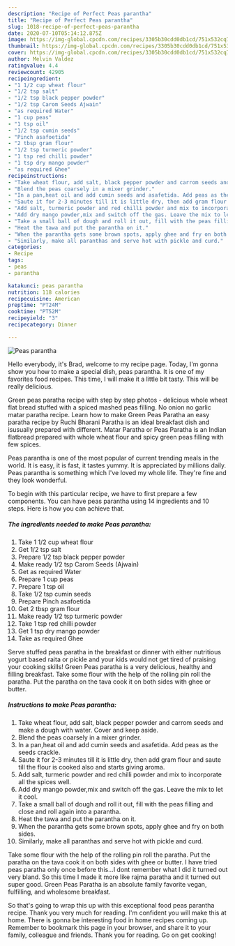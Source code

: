 ```yaml
---
description: "Recipe of Perfect Peas parantha"
title: "Recipe of Perfect Peas parantha"
slug: 1018-recipe-of-perfect-peas-parantha
date: 2020-07-10T05:14:12.875Z
image: https://img-global.cpcdn.com/recipes/3305b30cdd0db1cd/751x532cq70/peas-parantha-recipe-main-photo.jpg
thumbnail: https://img-global.cpcdn.com/recipes/3305b30cdd0db1cd/751x532cq70/peas-parantha-recipe-main-photo.jpg
cover: https://img-global.cpcdn.com/recipes/3305b30cdd0db1cd/751x532cq70/peas-parantha-recipe-main-photo.jpg
author: Melvin Valdez
ratingvalue: 4.4
reviewcount: 42905
recipeingredient:
- "1 1/2 cup wheat flour"
- "1/2 tsp salt"
- "1/2 tsp black pepper powder"
- "1/2 tsp Carom Seeds Ajwain"
- "as required Water"
- "1 cup peas"
- "1 tsp oil"
- "1/2 tsp cumin seeds"
- "Pinch asafoetida"
- "2 tbsp gram flour"
- "1/2 tsp turmeric powder"
- "1 tsp red chilli powder"
- "1 tsp dry mango powder"
- "as required Ghee"
recipeinstructions:
- "Take wheat flour, add salt, black pepper powder and carrom seeds and make a dough with water. Cover and keep aside."
- "Blend the peas coarsely in a mixer grinder."
- "In a pan,heat oil and add cumin seeds and asafetida. Add peas as the seeds crackle."
- "Saute it for 2-3 minutes till it is little dry, then add gram flour and saute till the flour is cooked also and starts giving aroma."
- "Add salt, turmeric powder and red chilli powder and mix to incorporate all the spices well."
- "Add dry mango powder,mix and switch off the gas. Leave the mix to let it cool."
- "Take a small ball of dough and roll it out, fill with the peas filling and close and roll again into a parantha."
- "Heat the tawa and put the parantha on it."
- "When the parantha gets some brown spots, apply ghee and fry on both sides."
- "Similarly, make all paranthas and serve hot with pickle and curd."
categories:
- Recipe
tags:
- peas
- parantha

katakunci: peas parantha 
nutrition: 118 calories
recipecuisine: American
preptime: "PT24M"
cooktime: "PT52M"
recipeyield: "3"
recipecategory: Dinner

---
```



![Peas parantha](https://img-global.cpcdn.com/recipes/3305b30cdd0db1cd/751x532cq70/peas-parantha-recipe-main-photo.jpg)

Hello everybody, it's Brad, welcome to my recipe page. Today, I'm gonna show you how to make a special dish, peas parantha. It is one of my favorites food recipes. This time, I will make it a little bit tasty. This will be really delicious.

Green peas paratha recipe with step by step photos - delicious whole wheat flat bread stuffed with a spiced mashed peas filling. No onion no garlic matar paratha recipe. Learn how to make Green Peas Paratha an easy paratha recipe by Ruchi Bharani Paratha is an ideal breakfast dish and isusually prepared with different. Matar Paratha or Peas Paratha is an Indian flatbread prepared with whole wheat flour and spicy green peas filling with few spices.

Peas parantha is one of the most popular of current trending meals in the world. It is easy, it is fast, it tastes yummy. It is appreciated by millions daily. Peas parantha is something which I've loved my whole life. They're fine and they look wonderful.


To begin with this particular recipe, we have to first prepare a few components. You can have peas parantha using 14 ingredients and 10 steps. Here is how you can achieve that.

<!--inarticleads1-->

##### The ingredients needed to make Peas parantha:

1. Take 1 1/2 cup wheat flour
1. Get 1/2 tsp salt
1. Prepare 1/2 tsp black pepper powder
1. Make ready 1/2 tsp Carom Seeds (Ajwain)
1. Get as required Water
1. Prepare 1 cup peas
1. Prepare 1 tsp oil
1. Take 1/2 tsp cumin seeds
1. Prepare Pinch asafoetida
1. Get 2 tbsp gram flour
1. Make ready 1/2 tsp turmeric powder
1. Take 1 tsp red chilli powder
1. Get 1 tsp dry mango powder
1. Take as required Ghee


Serve stuffed peas paratha in the breakfast or dinner with either nutritious yogurt based raita or pickle and your kids would not get tired of praising your cooking skills! Green Peas paratha is a very delicious, healthy and filling breakfast. Take some flour with the help of the rolling pin roll the paratha. Put the paratha on the tava cook it on both sides with ghee or butter. 

<!--inarticleads2-->

##### Instructions to make Peas parantha:

1. Take wheat flour, add salt, black pepper powder and carrom seeds and make a dough with water. Cover and keep aside.
1. Blend the peas coarsely in a mixer grinder.
1. In a pan,heat oil and add cumin seeds and asafetida. Add peas as the seeds crackle.
1. Saute it for 2-3 minutes till it is little dry, then add gram flour and saute till the flour is cooked also and starts giving aroma.
1. Add salt, turmeric powder and red chilli powder and mix to incorporate all the spices well.
1. Add dry mango powder,mix and switch off the gas. Leave the mix to let it cool.
1. Take a small ball of dough and roll it out, fill with the peas filling and close and roll again into a parantha.
1. Heat the tawa and put the parantha on it.
1. When the parantha gets some brown spots, apply ghee and fry on both sides.
1. Similarly, make all paranthas and serve hot with pickle and curd.


Take some flour with the help of the rolling pin roll the paratha. Put the paratha on the tava cook it on both sides with ghee or butter. I have tried peas paratha only once before this…I dont remember what I did it turned out very bland. So this time I made it more like rajma paratha and it turned out super good. Green Peas Paratha is an absolute family favorite vegan, fulfilling, and wholesome breakfast. 

So that's going to wrap this up with this exceptional food peas parantha recipe. Thank you very much for reading. I'm confident you will make this at home. There is gonna be interesting food in home recipes coming up. Remember to bookmark this page in your browser, and share it to your family, colleague and friends. Thank you for reading. Go on get cooking!
